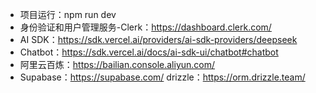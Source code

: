 -   项目运行：npm run dev
-   身份验证和用户管理服务-Clerk：https://dashboard.clerk.com/
-   AI SDK：https://sdk.vercel.ai/providers/ai-sdk-providers/deepseek
-   Chatbot：https://sdk.vercel.ai/docs/ai-sdk-ui/chatbot#chatbot
-   阿里云百炼：https://bailian.console.aliyun.com/
-   Supabase：https://supabase.com/
    drizzle：https://orm.drizzle.team/
